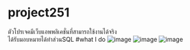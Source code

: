 # project251
ตัวโปรเจคมีเว็บแอพพลิเคชั่นที่สามารถใช้งานได้จริง\
ได้รับมอบหมายได้ทำส่วนSQL
#what I do
![image](https://user-images.githubusercontent.com/123469106/229358124-e8559b95-3c1b-49bc-94d5-418a00dca7b2.png)
![image](https://user-images.githubusercontent.com/123469106/229358178-72272465-cd9b-4475-aeb0-bfa1c64298ce.png)
![image](https://user-images.githubusercontent.com/123469106/229358192-c2dab4c1-20f9-4d20-b702-d850abb70ae9.png)

